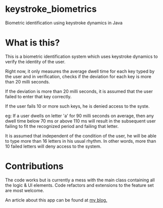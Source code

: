 # keystroke_biometrics
Biometric identification using keystroke dynamics in Java

# What is this?
This is a biometric identification system which uses keystroke dynamics to verify the identity of the user.

Right now, it only measures the average dwell time for each key typed by the user and in verification, checks if the deviation for each key is more than 20 milli seconds.

If the deviation is more than 20 milli seconds, it is assumed that the user failed to enter that key correctly.

If the user fails 10 or more such keys, he is denied access to the syste.

eg:
If a user dwells on letter 'a' for 90 milli seconds on average, then any dwell time below 70 ms or above 110 ms will result in the subsequent user failing to fit the recognized period and failing that letter.

It is assumed that independent of the condition of the user, he will be able to type more than 16 letters in his usual rhythm. In other words, more than 10 failed letters will deny access to the system.

# Contributions

The code works but is currently a mess with the main class containing all the logic & UI elements. Code refactors and extensions to the feature set are most welcome.

An article about this app can be found at <a href="http://blog.chanukawijayakoon.me/2017/03/biometric-identification-with-keystroke-dynamics-using-java/">my blog.</a>
